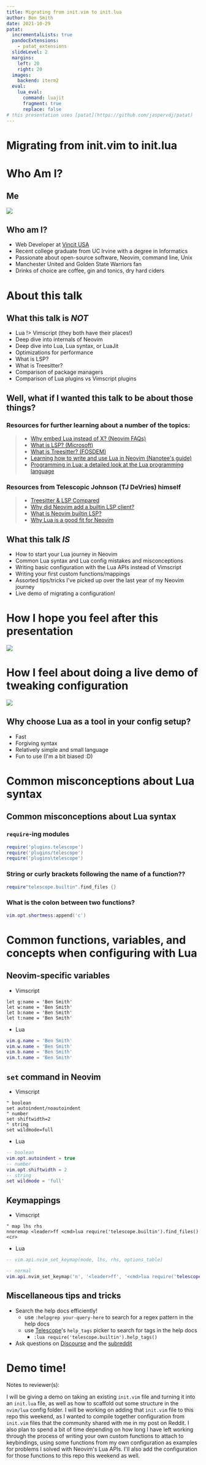 ```yaml
---
title: Migrating from init.vim to init.lua
author: Ben Smith
date: 2021-10-29
patat:
  incrementalLists: true
  pandocExtensions:
    - patat_extensions
  slideLevel: 2
  margins:
    left: 20
    right: 20
  images:
    backend: iterm2
  eval:
    lua_eval:
      command: luajit
      fragment: true
      replace: false
# this presentation uses [patat](https://github.com/jaspervdj/patat)
---
```


# Migrating from init.vim to init.lua

# Who Am I?


## Me

![](greenshirt-smile-scaled.jpg)



## Who am I?

- Web Developer at [Vincit USA](https://vincit.com)
- Recent college graduate from UC Irvine with a degree in Informatics
- Passionate about open-source software, Neovim, command line, Unix
- Manchester United and Golden State Warriors fan
- Drinks of choice are coffee, gin and tonics, dry hard ciders



# About this talk

## What this talk is *NOT*

- Lua !> Vimscript (they both have their places!)
- Deep dive into internals of Neovim
- Deep dive into Lua, Lua syntax, or LuaJit
- Optimizations for performance
- What is LSP?
- What is Treesitter?
- Comparison of package managers
- Comparison of Lua plugins vs Vimscript plugins



## Well, what if I wanted this talk to be about those things?

### Resources for further learning about a number of the topics:

> - [Why embed Lua instead of X? (Neovim FAQs)](https://github.com/neovim/neovim/wiki/FAQ#why-embed-lua-instead-of-x)
> - [What is LSP? (Microsoft)](https://microsoft.github.io/language-server-protocol/)
> - [What is Treesitter? (FOSDEM)](https://www.youtube.com/watch?v=0CGzC_iss-8)
> - [Learning how to write and use Lua in Neovim (Nanotee's guide)](https://github.com/nanotee/nvim-lua-guide)
> - [Programming in Lua: a detailed look at the Lua programming language](https://www.lua.org/pil/contents.html)

### Resources from Telescopic Johnson (TJ DeVries) himself

> - [Treesitter & LSP Compared](https://youtu.be/c17j09vY5sw)
> - [Why did Neovim add a builtin LSP client?](https://www.youtube.com/watch?v=ArwDgvYEZYk)
> - [What is Neovim builtin LSP?](https://www.youtube.com/watch?v=C9X5VF9ASac)
> - [Why Lua is a good fit for Neovim](https://www.youtube.com/watch?v=IP3J56sKtn0)



## What this talk *IS*

- How to start your Lua journey in Neovim
- Common Lua syntax and Lua config mistakes and misconceptions
- Writing basic configuration with the Lua APIs instead of Vimscript
- Writing your first custom functions/mappings
- Assorted tips/tricks I've picked up over the last year of my Neovim journey
- Live demo of migrating a configuration!



# How I hope you feel after this presentation

![](pepegaHackerman.gif)

# How I feel about doing a live demo of tweaking configuration

![](monkaGiga.gif)



## Why choose Lua as a tool in your config setup?

- Fast
- Forgiving syntax
- Relatively simple and small language
- Fun to use (I'm a bit biased :D)



# Common misconceptions about Lua syntax
## Common misconceptions about Lua syntax

### `require`-ing modules

```lua
require('plugins.telescope')
require('plugins/telescope')
require('plugins\telescope')
```

### String or curly brackets following the name of a function??

```lua
require"telescope.builtin".find_files {}
```

### What is the colon between two functions?
```lua
vim.opt.shortmess:append('c')
```



# Common functions, variables, and concepts when configuring with Lua

## Neovim-specific variables

- Vimscript

```vim
let g:name = 'Ben Smith'
let w:name = 'Ben Smith'
let b:name = 'Ben Smith'
let t:name = 'Ben Smith'
```

- Lua

```lua
vim.g.name = 'Ben Smith'
vim.w.name = 'Ben Smith'
vim.b.name = 'Ben Smith'
vim.t.name = 'Ben Smith'
```

## `set` command in Neovim

- Vimscript

```vim
" boolean
set autoindent/noautoindent
" number
set shiftwidth=2
" string
set wildmode=full
```

- Lua

```lua
-- boolean
vim.opt.autoindent = true
-- number
vim.opt.shiftwidth = 2
-- string
set wildmode = 'full'
```


## Keymappings

- Vimscript

```vim
" map lhs rhs
nnoremap <leader>ff <cmd>lua require('telescope.builtin').find_files()<cr>
```

- Lua

```lua
-- vim.api.nvim_set_keymap(mode, lhs, rhs, options_table)

-- normal
vim.api.nvim_set_keymap('n', '<leader>ff', '<cmd>lua require('telescope.builtin').find_files()<cr>', { noremap = true })
```



## Miscellaneous tips and tricks 

- Search the help docs efficiently!
    * use `:helpgrep your-query-here` to search for a regex pattern in the help docs
    * use [Telescope](https://github.com/nvim-telescope/telescope.nvim)'s `help_tags` picker to search for tags in the help docs
        + `:lua require('telescope.builtin').help_tags()`
- Ask questions on [Discourse](https://discourse.neovim.io) and the [subreddit](https://reddit.com/r/neovim)



# Demo time!

Notes to reviewer(s):

I will be giving a demo on taking an existing `init.vim` file and turning it into an `init.lua` file, as well as how to scaffold out some structure in the `nvim/lua` config folder. I will be working on adding that `init.vim` file to this repo this weekend, as I wanted to compile together configuration from `init.vim` files that the community shared with me in my post on Reddit. I also plan to spend a bit of time depending on how long I have left working through the process of writing your own custom functions to attach to keybindings, using some functions from my own configuration as examples for problems I solved with Neovim's Lua APIs. I'll also add the configuration for those functions to this repo this weekend as well.
